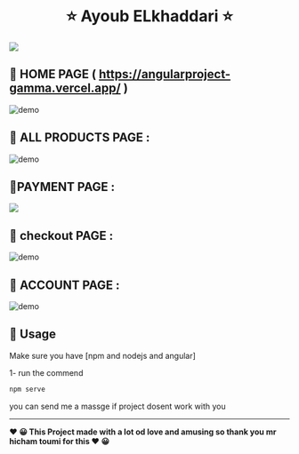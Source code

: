   

<h1 align="center" >   ⭐    Ayoub ELkhaddari    ⭐</h1>
<p align="center"> 
  </p>



  <img align="center" src="https://i.imgur.com/5pM3ZCj.png" />
   
 
##  🚀 HOME PAGE ( https://angularproject-gamma.vercel.app/ )
  <img align="center" src="https://i.imgur.com/vZoINjk.png" alt="demo"/>
  
## 🚀 ALL PRODUCTS PAGE  : 


<img  align="center" src="https://i.imgur.com/sCSuhQH.png" alt="demo"/>

## 🚀PAYMENT  PAGE : 
     
  <img  align="center" src="https://i.imgur.com/0FHrjez.png"/>
  
##   🚀 checkout PAGE : 


  <img   align="center" src="https://i.imgur.com/GpqqcNZ.png" alt="demo"/>

##   🚀 ACCOUNT PAGE  : 

  <img   align="center" src="https://i.imgur.com/ssTt7q3.png" alt="demo"/>

## 🚀 Usage

Make sure you have [npm and nodejs and angular]

1-  run the commend 

```sh
npm serve 
```

you can send me a massge if project dosent work with you


---
<p>
<b align="center" > ❤️  😀 This Project made with a lot od love and amusing so thank you mr hicham toumi  for this   ❤️  😀 </b> </p>
 
